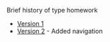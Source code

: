 Brief history of type homework
 - [Version 1](http://evamariagarcia.github.io/brief-history-of-type/history-of-type.html)
- [Version 2](http://evamariagarcia.github.io/brief-history-of-type/history-of-type2.html) - Added navigation 
